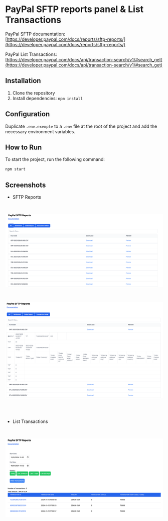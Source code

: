 # PayPal SFTP reports panel & List Transactions

PayPal SFTP documentation: [https://developer.paypal.com/docs/reports/sftp-reports/](https://developer.paypal.com/docs/reports/sftp-reports/)

PayPal List Transactions: [https://developer.paypal.com/docs/api/transaction-search/v1/#search_get](https://developer.paypal.com/docs/api/transaction-search/v1/#search_get)

## Installation

1. Clone the repository
2. Install dependencies: `npm install`

## Configuration

Duplicate `.env.exemple` to a `.env` file at the root of the project and add the necessary environment variables.

## How to Run

To start the project, run the following command:

```bash
npm start
```

## Screenshots

- SFTP Reports
<br />

![Landing Page](./screenshots/sftpreports1.png)

<br />

![Preview](./screenshots/sftpreports2.png)

<br />
<br />

- List Transactions
<br />

![ListTransaction](./screenshots/listtransactions.png)
